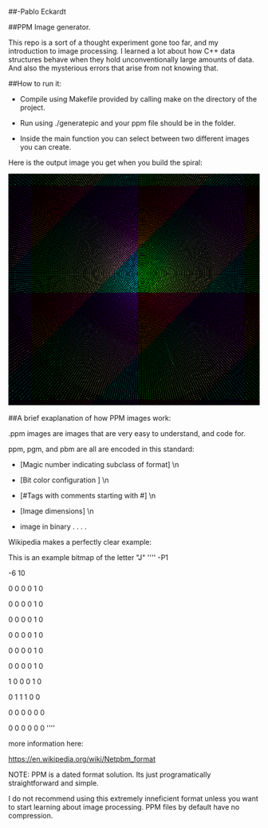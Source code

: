 ##-Pablo Eckardt

##PPM Image generator.

This repo is a sort of a thought experiment gone too far, and my introduction to image processing.
I learned a lot about how C++ data structures behave when they hold unconventionally large amounts of data. And also the mysterious errors that arise from not knowing that. 


##How to run it:
- Compile using Makefile provided by calling make on the directory of the project.

- Run using ./generatepic and your ppm file should be in the folder.

- Inside the main function you can select between two different images you can create.

Here is the output image you get when you build the spiral:

![alt tag](https://github.com/PabloEckardt/Image-processing-writing/blob/master/spiralDemoCropped.png)


  

##A brief exaplanation of how PPM images work:


.ppm images are images that are very easy to understand, and code for.

ppm, pgm, and pbm are all are encoded in this standard:


- [Magic number indicating subclass of format] \n

- [Bit color configuration ] \n

- [#Tags with comments starting with #] \n

- [Image dimensions] \n

- image in binary . . . .



Wikipedia makes a perfectly clear example:


This is an example bitmap of the letter "J"
''''
-P1

-6 10

0 0 0 0 1 0

0 0 0 0 1 0

0 0 0 0 1 0

0 0 0 0 1 0

0 0 0 0 1 0

0 0 0 0 1 0

1 0 0 0 1 0

0 1 1 1 0 0

0 0 0 0 0 0

0 0 0 0 0 0
''''

more information here:

https://en.wikipedia.org/wiki/Netpbm_format


NOTE: PPM is a dated format solution. Its just programatically straightforward and simple.

I do not recommend using this extremely inneficient format unless you want to start learning about image
processing. PPM files by default have no compression.

